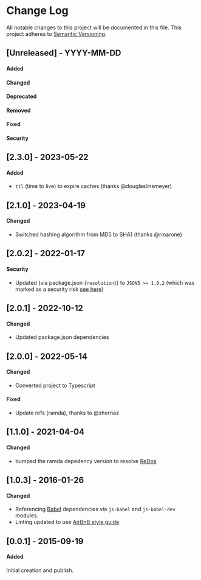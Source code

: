 # Change Log
All notable changes to this project will be documented in this file.
This project adheres to [Semantic Versioning](http://semver.org/).


## [Unreleased] - YYYY-MM-DD
#### Added
#### Changed
#### Deprecated
#### Removed
#### Fixed
#### Security


## [2.3.0] - 2023-05-22
#### Added
- `ttl` (time to live) to expire caches (thanks @douglaslinsmeyer)


## [2.1.0] - 2023-04-19
#### Changed
- Switched hashing algorithm from MD5 to SHA1 (thanks @rmarone)


## [2.0.2] - 2022-01-17
#### Security
- Updated (via package.json `{resolution}`) to `JSON5 >= 1.0.2` (which was marked as a security risk [see here](https://github.com/philcockfield/file-system-cache/security/dependabot/2))


## [2.0.1] - 2022-10-12
#### Changed
- Updated package.json dependencies


## [2.0.0] - 2022-05-14
#### Changed
- Converted project to Typescript
#### Fixed
- Update refs (ramda), thanks to @shernaz


## [1.1.0] - 2021-04-04
#### Changed
- bumped the ramda depedency version to resolve [ReDos](https://security.snyk.io/vuln/SNYK-JS-RAMDA-1582370)


## [1.0.3] - 2016-01-26
#### Changed
- Referencing [Babel](https://babeljs.io/) dependencies via `js-babel` and `js-babel-dev` modules.
- Linting updated to use [AirBnB style guide](https://github.com/airbnb/javascript).



## [0.0.1] - 2015-09-19
#### Added
Initial creation and publish.
